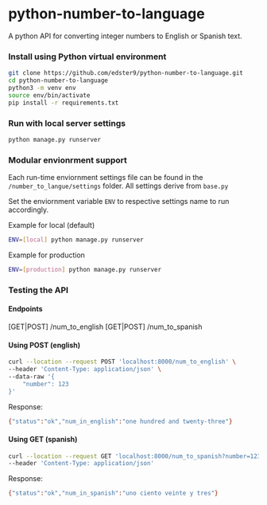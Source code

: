 # python-number-to-language
A python API for converting integer numbers to English or Spanish text.

### Install using Python virtual environment

```bash
git clone https://github.com/edster9/python-number-to-language.git
cd python-number-to-language
python3 -m venv env
source env/bin/activate
pip install -r requirements.txt
```


### Run with local server settings
``` bash
python manage.py runserver
```

### Modular envionrment support
Each run-time enviornment settings file can be found in the `/number_to_langue/settings` folder. All settings derive from `base.py`

Set the enviornment variable `ENV` to respective settings name to run accordingly.

Example for local (default)
``` bash
ENV=[local] python manage.py runserver
```

Example for production
``` bash
ENV=[production] python manage.py runserver
```

### Testing the API

#### Endpoints
[GET|POST] /num_to_english
[GET|POST] /num_to_spanish

#### Using POST (english)
``` bash
curl --location --request POST 'localhost:8000/num_to_english' \
--header 'Content-Type: application/json' \
--data-raw '{
    "number": 123
}'
```

Response:
``` bash
{"status":"ok","num_in_english":"one hundred and twenty-three"}
```

#### Using GET (spanish)
``` bash
curl --location --request GET 'localhost:8000/num_to_spanish?number=123' \
--header 'Content-Type: application/json'
```

Response:
``` bash
{"status":"ok","num_in_spanish":"uno ciento veinte y tres"}
```
